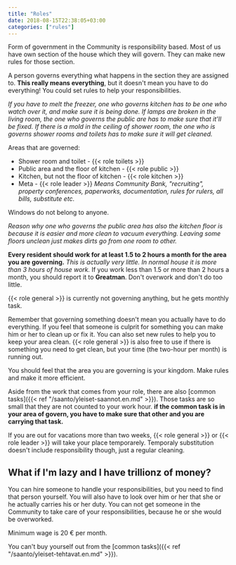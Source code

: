 ```yaml
---
title: "Roles"
date: 2018-08-15T22:38:05+03:00
categories: ["rules"] 
---
```

Form of government in the Community is responsibility based. Most of us have own section of the house which they will govern. They can make new rules for those section.

A person governs everything what happens in the section they are assigned to. **This really means everything**, but it doesn't mean you have to do everything! You could set rules to help your responsibilities.

*If you have to melt the freezer, one who governs kitchen has to be one who watch over it, and make sure it is being done. If lamps are broken in the living room, the one who governs the public are has to make sure that it'll be fixed. If there is a mold in the ceiling of shower room, the one who is governs shower rooms and toilets has to make sure it will get cleaned.*

Areas that are governed:

  - Shower room and toilet - {{< role toilets >}}
  - Public area and the floor of kitchen - {{< role public >}}
  - Kitchen, but not the floor of kitchen - {{< role kitchen >}} 
  - Meta - {{< role leader >}} *Means Community Bank, "recruiting", property conferences, paperworks, documentation, rules for rulers, all bills, substitute etc.*

Windows do not belong to anyone.

*Reason why one who governs the public area has also the kitchen floor is because it is easier and more clean to vacuum everything. Leaving some floors unclean just makes dirts go from one room to other.*

**Every resident should work for at least 1.5 to 2 hours a month for the area you are governing.** *This is actually very little. In normal house it is more than 3 hours of house work.* If you work less than 1.5 or more than 2 hours a month, you should report it to **Greatman**. Don't overwork and don't do too little.

{{< role general >}} is currently not governing anything, but he gets monthly task.

Remember that governing something doesn't mean you actually have to do everything. If you feel that someone is culprit for something you can make him or her to clean up or fix it. You can also set new rules to help you to keep your area clean. {{< role general >}} is also free to use if there is something you need to get clean, but your time (the two-hour per month) is running out.

You should feel that the area you are governing is your kingdom. Make rules and make it more efficient.

Aside from the work that comes from your role, there are also [common tasks]({{< ref "/saanto/yleiset-saannot.en.md" >}}). Those tasks are so small that they are not counted to your work hour. **if the common task is in your area of govern, you have to make sure that other and you are carrying that task.**

If you are out for vacations more than two weeks, {{< role general >}} or {{< role leader >}} will take your place temporarely. Temporaly substitution doesn't include responsibility though, just a regular cleaning.

## What if I'm lazy and I have trillionz of money?
You can hire someone to handle your responsibilities, but you need to find that person yourself. You will also have to look over him or her that she or he actually carries his or her duty. You can not get someone in the Community to take care of your responsibilities, because he or she would be overworked.

Minimum wage is 20 € per month.

You can't buy yourself out from the [common tasks]({{< ref "/saanto/yleiset-tehtavat.en.md" >}}).
